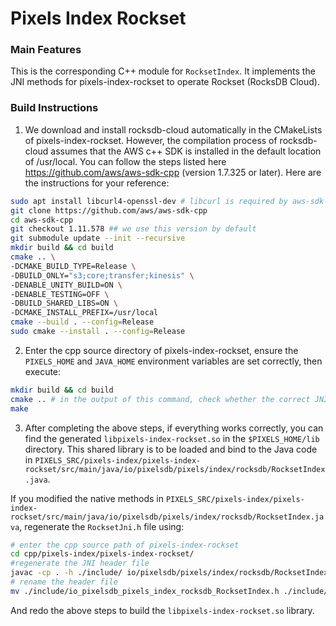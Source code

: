 # Pixels Index Rockset

### Main Features
This is the corresponding C++ module for `RocksetIndex`.
It implements the JNI methods for pixels-index-rockset to operate Rockset (RocksDB Cloud).

### Build Instructions
1. We download and install rocksdb-cloud automatically in the CMakeLists of pixels-index-rockset.
   However, the compilation process of rocksdb-cloud assumes that the AWS c++ SDK is installed in
   the default location of /usr/local. You can follow the steps listed here https://github.com/aws/aws-sdk-cpp (version 1.7.325 or later).
   Here are the instructions for your reference:
```bash
sudo apt install libcurl4-openssl-dev # libcurl is required by aws-sdk-cpp
git clone https://github.com/aws/aws-sdk-cpp
cd aws-sdk-cpp
git checkout 1.11.578 ## we use this version by default
git submodule update --init --recursive
mkdir build && cd build
cmake .. \
-DCMAKE_BUILD_TYPE=Release \
-DBUILD_ONLY="s3;core;transfer;kinesis" \
-DENABLE_UNITY_BUILD=ON \
-DENABLE_TESTING=OFF \
-DBUILD_SHARED_LIBS=ON \
-DCMAKE_INSTALL_PREFIX=/usr/local
cmake --build . --config=Release
sudo cmake --install . --config=Release
```

2. Enter the cpp source directory of pixels-index-rockset, 
ensure the `PIXELS_HOME` and `JAVA_HOME` environment variables are set correctly, then execute:
```bash
mkdir build && cd build
cmake .. # in the output of this command, check whether the correct JNI version is used
make
```

3. After completing the above steps, if everything works correctly, you can find the generated `libpixels-index-rockset.so` in the `$PIXELS_HOME/lib` directory.
This shared library is to be loaded and bind to the Java code in `PIXELS_SRC/pixels-index/pixels-index-rockset/src/main/java/io/pixelsdb/pixels/index/rocksdb/RocksetIndex.java`.

If you modified the native methods in `PIXELS_SRC/pixels-index/pixels-index-rockset/src/main/java/io/pixelsdb/pixels/index/rocksdb/RocksetIndex.java`, regenerate the `RocksetJni.h` file using:
```bash
# enter the cpp source path of pixels-index-rockset
cd cpp/pixels-index/pixels-index-rockset/
#regenerate the JNI header file
javac -cp . -h ./include/ io/pixelsdb/pixels/index/rocksdb/RocksetIndex.java
# rename the header file
mv ./include/io_pixelsdb_pixels_index_rocksdb_RocksetIndex.h ./include/RocksetJni.h
```
And redo the above steps to build the `libpixels-index-rockset.so` library.